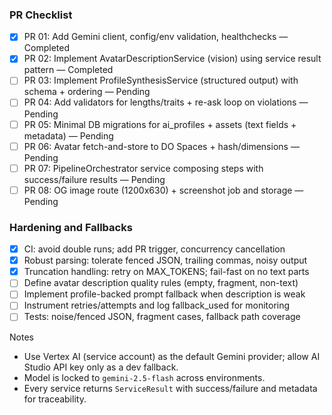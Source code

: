 ### PR Checklist

- [x] PR 01: Add Gemini client, config/env validation, healthchecks — Completed
- [x] PR 02: Implement AvatarDescriptionService (vision) using service result pattern — Completed
- [ ] PR 03: Implement ProfileSynthesisService (structured output) with schema + ordering — Pending
- [ ] PR 04: Add validators for lengths/traits + re-ask loop on violations — Pending
- [ ] PR 05: Minimal DB migrations for ai_profiles + assets (text fields + metadata) — Pending
- [ ] PR 06: Avatar fetch-and-store to DO Spaces + hash/dimensions — Pending
- [ ] PR 07: PipelineOrchestrator service composing steps with success/failure results — Pending
- [ ] PR 08: OG image route (1200x630) + screenshot job and storage — Pending

### Hardening and Fallbacks

- [x] CI: avoid double runs; add PR trigger, concurrency cancellation
- [x] Robust parsing: tolerate fenced JSON, trailing commas, noisy output
- [x] Truncation handling: retry on MAX_TOKENS; fail-fast on no text parts
- [ ] Define avatar description quality rules (empty, fragment, non-text)
- [ ] Implement profile-backed prompt fallback when description is weak
- [ ] Instrument retries/attempts and log fallback_used for monitoring
- [ ] Tests: noise/fenced JSON, fragment cases, fallback path coverage

Notes

- Use Vertex AI (service account) as the default Gemini provider; allow AI Studio API key only as a
  dev fallback.
- Model is locked to `gemini-2.5-flash` across environments.
- Every service returns `ServiceResult` with success/failure and metadata for traceability.
